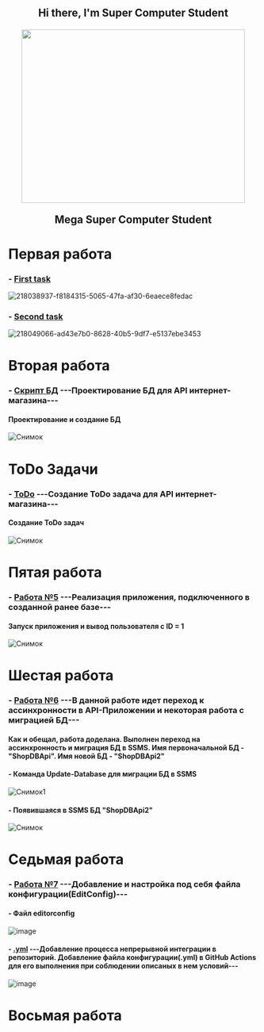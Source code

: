 <div align="center">
<h2 align="center">Hi there, I'm Super Computer Student</a>
  <p align="center">
    <img width="450" height="350" src="https://media3.giphy.com/media/IYZyJmO6YNqaQ/200.webp?cid=ecf05e47nht2fvlyjdmaffwqhk2e7s6bggg5thb7lm3fxs3u&rid=200.webp&ct=g">
  </p>
<p> Mega Super Computer Student</p></a>
</div>

# Первая работа
  ### - [First task](https://github.com/ValentinPisarevskiy/Practice/blob/main/First_task/First_task/Controllers/WeatherForecastController.cs)<br>
  ![218038937-f8184315-5065-47fa-af30-6eaece8fedac](https://user-images.githubusercontent.com/126852668/222668538-27405836-80fc-4b1a-a144-4c09b6a5a538.png)
  ### - [Second task](https://github.com/ValentinPisarevskiy/Practice/tree/main/Second_task/First_task/Controllers)<br>
  ![218049066-ad43e7b0-8628-40b5-9df7-e5137ebe3453](https://user-images.githubusercontent.com/126852668/222668557-60ce8f77-b70f-460c-946f-0a94d31a0124.png)
# Вторая работа
  ### - [Скрипт БД](https://github.com/ValentinPisarevskiy/Practice/blob/main/skript.sql) ---Проектирование БД для API интернет-магазина--- <br> 
  #### Проектирование и создание БД
  ![Снимок](https://user-images.githubusercontent.com/126852668/222654017-008deded-8b76-4ae7-8b79-e3fbf3879f8f.PNG)
#  ToDo Задачи
  ### - [ToDo](https://github.com/users/ValentinPisarevskiy/projects/1/views/1) ---Создание ToDo задача для API интернет-магазина--- <br>
  #### Создание ToDo задач
  ![Снимок](https://user-images.githubusercontent.com/126852668/222674991-8a021b76-d7a8-43d7-9ca6-a08676633ff2.png)
# Пятая работа
  ### - [Работа №5](https://github.com/ValentinPisarevskiy/Practice/blob/main/Five_work.rar) ---Реализация приложения, подключенного в созданной ранее базе--- <br>
  #### Запуск приложения и вывод пользователя с ID = 1
  ![Снимок](https://user-images.githubusercontent.com/126852668/225989101-3fdaa9fd-3ad7-4fab-a59c-f146b78156ea.PNG)
# Шестая работа
  ### - [Работа №6](https://github.com/ValentinPisarevskiy/Practice/blob/main/Six_work.rar) ---В данной работе идет переход к ассинхронности в API-Приложении и некоторая работа с миграцией БД---
  #### Как и обещал, работа доделана. Выполнен переход на ассинхронность и миграция БД в SSMS. Имя первоначальной БД - "ShopDBApi". Имя новой БД - "ShopDBApi2"
  #### - Команда Update-Database для миграции БД в SSMS 
  ![Снимок1](https://user-images.githubusercontent.com/126852668/226987210-63e9b1b7-c17d-496f-83f1-c2b40e54a452.PNG)
  #### - Появившаяся в SSMS БД "ShopDBApi2"
  ![Снимок](https://user-images.githubusercontent.com/126852668/226989228-a63f3792-7d4c-433e-a03e-d901e33899ee.PNG)
# Седьмая работа
  ### - [Работа №7](https://github.com/ValentinPisarevskiy/Practice/blob/main/Seven_Work.7z0) ---Добавление и настройка под себя файла конфигурации(EditConfig)---
  #### - Файл editorconfig
  ![image](https://user-images.githubusercontent.com/126852668/229070335-a37318bf-3baf-46ee-bd31-c0f306521fd0.png)
  #### - [.yml](https://github.com/ValentinPisarevskiy/Practice/blob/main/.github/workflows/dotnet-format.yml) ---Добавление процесса непрерывной интеграции в репозиторий. Добавление файла конфигурации(.yml) в GitHub Actions для его выполнения при соблюдении описаных в нем условий---
  ![image](https://user-images.githubusercontent.com/126852668/229077517-4ee50cdf-6267-460a-8ae4-b9fcd6b286dd.png)
# Восьмая работа
  


  
